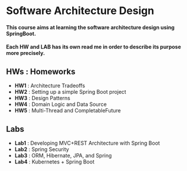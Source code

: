 # Software Architecture Design

#### This course aims at learning the software architecture design using SpringBoot.
#### Each HW and LAB has its own read me in order to describe its purpose more precisely. 

## HWs : Homeworks 
  
  - **HW1** : Architecture Tradeoffs
  - **HW2** : Setting up a simple Spring Boot project
  - **HW3** : Design Patterns
  - **HW4** : Domain Logic and Data Source
  - **HW5** : Multi-Thread and CompletableFuture


## Labs 

  - **Lab1** : Developing MVC+REST Architecture with Spring Boot
  - **Lab2** : Spring Security
  - **Lab3** : ORM, Hibernate, JPA, and Spring
  - **Lab4** : Kubernetes + Spring Boot


